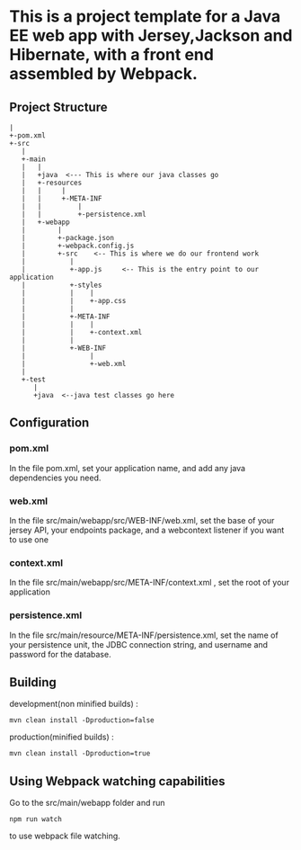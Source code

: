 # This is a project template for a Java EE web app with Jersey,Jackson and Hibernate, with a front end assembled by Webpack.

## Project Structure


```
|
+-pom.xml
+-src
   |    
   +-main
   |   |
   |   +java  <--- This is where our java classes go
   |   +-resources
   |   |     |
   |   |     +-META-INF
   |   |         |
   |   |         +-persistence.xml    
   |   +-webapp
   |        |
   |        +-package.json
   |        +-webpack.config.js
   |        +-src    <-- This is where we do our frontend work
   |           |
   |           +-app.js     <-- This is the entry point to our application
   |           +-styles
   |           |    |
   |           |    +-app.css
   |           |
   |           +-META-INF
   |           |    |
   |           |    +-context.xml
   |           |  
   |           +-WEB-INF
   |                |
   |                +-web.xml
   |
   +-test 
      |
      +java  <--java test classes go here

```
## Configuration

### pom.xml

In the file pom.xml, set your application name, and add any java dependencies you need.

### web.xml

In the file src/main/webapp/src/WEB-INF/web.xml, set the base of your jersey API, 
your endpoints package, and a webcontext listener if you want to use one

### context.xml

In the file src/main/webapp/src/META-INF/context.xml , set the root of your application

### persistence.xml

In the file src/main/resource/META-INF/persistence.xml, set the name of your 
persistence unit, the JDBC connection string, and username and password for the
database.

## Building

development(non minified builds) : 

```
mvn clean install -Dproduction=false

```

production(minified builds) : 

```
mvn clean install -Dproduction=true

```
## Using Webpack watching capabilities

Go to the src/main/webapp folder and run 

```
npm run watch
```

to use webpack file watching.
